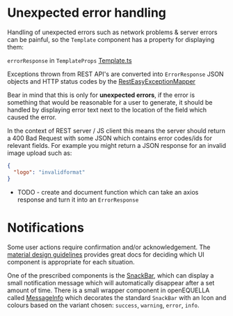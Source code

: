 # Unexpected error handling

Handling of unexpected errors such as network problems & server errors can be painful,
so the `Template` component has a property for displaying them:

`errorResponse` in `TemplateProps` [Template.ts](../../Source/Plugins/Core/com.equella.core/js/tsrc/mainui/Template.tsx)

Exceptions thrown from REST API's are converted into `ErrorResponse` JSON objects and HTTP status codes
by the [RestEasyExceptionMapper](../../Source/Plugins/Core/com.equella.core/src/com/tle/web/remoting/resteasy/RestEasyExceptionMapper.java)

Bear in mind that this is only for **unexpected errors**, if the error is something that would be reasonable for
a user to generate, it should be handled by displaying error text next to the location of the field which caused the
error.

In the context of REST server / JS client this means the server should return a 400 Bad Request with some JSON
which contains error codes/ids for relevant fields. For example you might return a JSON response for an invalid image upload
such as:

```json
{
  "logo": "invalidformat"
}
```

- TODO - create and document function which can take an axios response and turn it into an `ErrorResponse`

# Notifications

Some user actions require confirmation and/or acknowledgement. The [material design guidelines](https://material.io/design/communication/confirmation-acknowledgement.html#acknowledgement)
provides great docs for deciding which UI component is appropriate for each situation.

One of the prescribed components is the [SnackBar](https://material.io/design/components/snackbars.html),
which can display a small notification message which will automatically disappear after a set amount of time.
There is a small wrapper component in openEQUELLA called [MessageInfo](../../Source/Plugins/Core/com.equella.core/js/tsrc/components/MessageInfo.tsx)
which decorates the standard `SnackBar` with an Icon and colours based on the variant chosen: `success`, `warning`, `error`, `info`.
